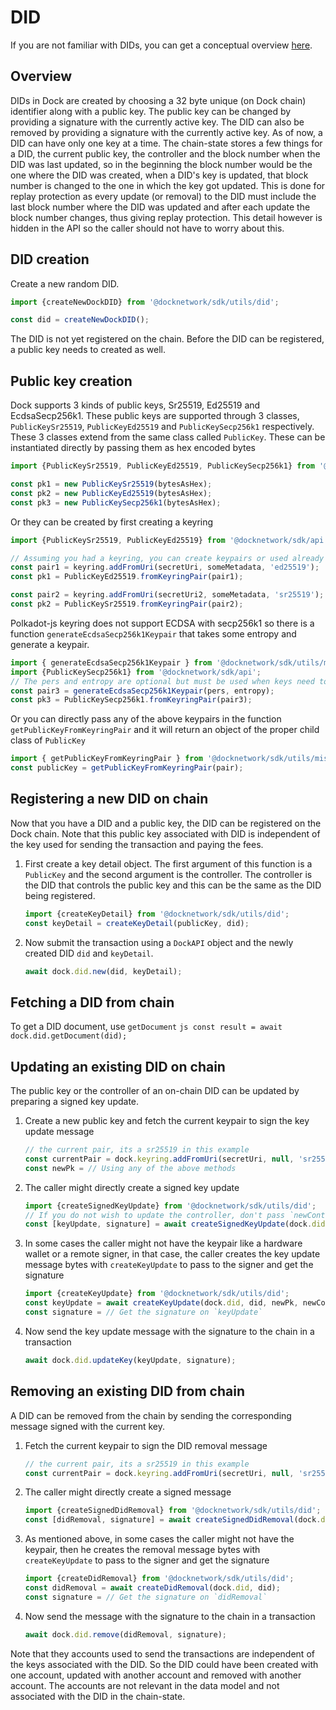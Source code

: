 # DID

If you are not familiar with DIDs, you can get a conceptual overview [here](./concepts_did.md).

## Overview
DIDs in Dock are created by choosing a 32 byte unique (on Dock chain) identifier along with a public key. The public key
can be changed by providing a signature with the currently active key. The DID can also be removed by providing a signature
with the currently active key. As of now, a DID can have only one key at a time.
The chain-state stores a few things for a DID, the current public key, the controller and the block number when the DID was
last updated, so in the beginning the block number would be the one where the DID was created, when a DID's key is updated,
that block number is changed to the one in which the key got updated. This is done for replay protection as every
update (or removal) to the DID must include the last block number where the DID was updated and after each update the block
number changes, thus giving replay protection. This detail however is hidden in the API so the caller should not have to worry
about this.

## DID creation
Create a new random DID.
```js
import {createNewDockDID} from '@docknetwork/sdk/utils/did';

const did = createNewDockDID();
```

The DID is not yet registered on the chain. Before the DID can be registered, a public key needs to created as well.

## Public key creation
Dock supports 3 kinds of public keys, Sr25519, Ed25519 and EcdsaSecp256k1. These public keys are supported
through 3 classes, `PublicKeySr25519`, `PublicKeyEd25519` and `PublicKeySecp256k1` respectively. These 3 classes
extend from the same class called `PublicKey`. These can be instantiated directly by passing them as hex encoded bytes
```js
import {PublicKeySr25519, PublicKeyEd25519, PublicKeySecp256k1} from '@docknetwork/sdk/api';

const pk1 = new PublicKeySr25519(bytesAsHex);
const pk2 = new PublicKeyEd25519(bytesAsHex);
const pk3 = new PublicKeySecp256k1(bytesAsHex);
```

Or they can be created by first creating a keyring
```js
import {PublicKeySr25519, PublicKeyEd25519} from '@docknetwork/sdk/api';

// Assuming you had a keyring, you can create keypairs or used already created keypairs
const pair1 = keyring.addFromUri(secretUri, someMetadata, 'ed25519');
const pk1 = PublicKeyEd25519.fromKeyringPair(pair1);

const pair2 = keyring.addFromUri(secretUri2, someMetadata, 'sr25519');
const pk2 = PublicKeySr25519.fromKeyringPair(pair2);

```

Polkadot-js keyring does not support ECDSA with secp256k1 so there is a function `generateEcdsaSecp256k1Keypair` that
takes some entropy and generate a keypair.
```js
import { generateEcdsaSecp256k1Keypair } from '@docknetwork/sdk/utils/misc';
import {PublicKeySecp256k1} from '@docknetwork/sdk/api';
// The pers and entropy are optional but must be used when keys need to be deterministic
const pair3 = generateEcdsaSecp256k1Keypair(pers, entropy);
const pk3 = PublicKeySecp256k1.fromKeyringPair(pair3);
```

Or you can directly pass any of the above keypairs in the function `getPublicKeyFromKeyringPair` and it will return an
object of the proper child class of `PublicKey`
```js
import { getPublicKeyFromKeyringPair } from '@docknetwork/sdk/utils/misc';
const publicKey = getPublicKeyFromKeyringPair(pair);
```

## Registering a new DID on chain
Now that you have a DID and a public key, the DID can be registered on the Dock chain. Note that this public key associated
with DID is independent of the key used for sending the transaction and paying the fees.
1. First create a key detail object. The first argument of this function is a `PublicKey` and the second argument is
the controller. The controller is the DID that controls the public key and this can be the same as the DID being
registered.
    ```js
    import {createKeyDetail} from '@docknetwork/sdk/utils/did';
    const keyDetail = createKeyDetail(publicKey, did);
    ```
1. Now submit the transaction using a `DockAPI` object and the newly created DID `did` and `keyDetail`.
    ```js
    await dock.did.new(did, keyDetail);
    ```

## Fetching a DID from chain
To get a DID document, use `getDocument`
    ```js
    const result = await dock.did.getDocument(did);
    ```

## Updating an existing DID on chain
The public key or the controller of an on-chain DID can be updated by preparing a signed key update.
1. Create a new public key and fetch the current keypair to sign the key update message
    ```js
    // the current pair, its a sr25519 in this example
    const currentPair = dock.keyring.addFromUri(secretUri, null, 'sr25519');
    const newPk = // Using any of the above methods
    ```
1. The caller might directly create a signed key update
    ```js
    import {createSignedKeyUpdate} from '@docknetwork/sdk/utils/did';
    // If you do not wish to update the controller, don't pass `newController`
    const [keyUpdate, signature] = await createSignedKeyUpdate(dock.did, did, newPk, currentPair, newController);
    ```
1. In some cases the caller might not have the keypair like a hardware wallet or a remote signer, in that case, the caller
creates the key update message bytes with `createKeyUpdate` to pass to the signer and get the signature
    ```js
    import {createKeyUpdate} from '@docknetwork/sdk/utils/did';
    const keyUpdate = await createKeyUpdate(dock.did, did, newPk, newController);
    const signature = // Get the signature on `keyUpdate`
    ```
1. Now send the key update message with the signature to the chain in a transaction
    ```js
    await dock.did.updateKey(keyUpdate, signature);
    ```

## Removing an existing DID from chain
A DID can be removed from the chain by sending the corresponding message signed with the current key.
1. Fetch the current keypair to sign the DID removal message
    ```js
    // the current pair, its a sr25519 in this example
    const currentPair = dock.keyring.addFromUri(secretUri, null, 'sr25519');
    ```
1. The caller might directly create a signed message
    ```js
    import {createSignedDidRemoval} from '@docknetwork/sdk/utils/did';
    const [didRemoval, signature] = await createSignedDidRemoval(dock.did, dockDID, currentPair);
    ```
1. As mentioned above, in some cases the caller might not have the keypair, then he creates the removal message bytes
with `createKeyUpdate` to pass to the signer and get the signature
    ```js
    import {createDidRemoval} from '@docknetwork/sdk/utils/did';
    const didRemoval = await createDidRemoval(dock.did, did);
    const signature = // Get the signature on `didRemoval`
    ```
1. Now send the message with the signature to the chain in a transaction
   ```js
   await dock.did.remove(didRemoval, signature);
   ```


Note that they accounts used to send the transactions are independent of the keys associated with the DID. So the DID could
have been created with one account, updated with another account and removed with another account. The accounts are not relevant
in the data model and not associated with the DID in the chain-state.
